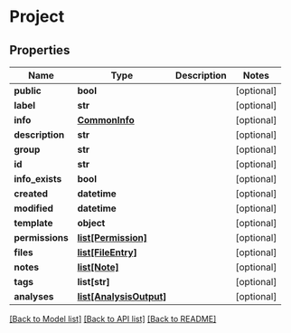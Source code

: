 # Project

## Properties
Name | Type | Description | Notes
------------ | ------------- | ------------- | -------------
**public** | **bool** |  | [optional] 
**label** | **str** |  | [optional] 
**info** | [**CommonInfo**](CommonInfo.md) |  | [optional] 
**description** | **str** |  | [optional] 
**group** | **str** |  | [optional] 
**id** | **str** |  | [optional] 
**info_exists** | **bool** |  | [optional] 
**created** | **datetime** |  | [optional] 
**modified** | **datetime** |  | [optional] 
**template** | **object** |  | [optional] 
**permissions** | [**list[Permission]**](Permission.md) |  | [optional] 
**files** | [**list[FileEntry]**](FileEntry.md) |  | [optional] 
**notes** | [**list[Note]**](Note.md) |  | [optional] 
**tags** | **list[str]** |  | [optional] 
**analyses** | [**list[AnalysisOutput]**](AnalysisOutput.md) |  | [optional] 

[[Back to Model list]](../README.md#documentation-for-models) [[Back to API list]](../README.md#documentation-for-api-endpoints) [[Back to README]](../README.md)


